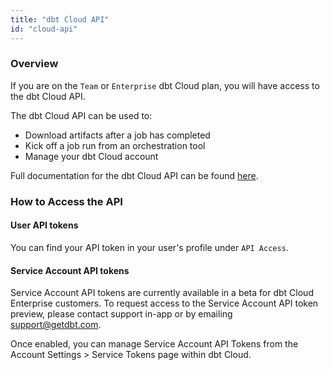 ```yaml
---
title: "dbt Cloud API"
id: "cloud-api"
---
```


### Overview

If you are on the `Team` or `Enterprise` dbt Cloud plan, you will have access to the 
dbt Cloud API.

The dbt Cloud API can be used to:

- Download artifacts after a job has completed 
- Kick off a job run from an orchestration tool
- Manage your dbt Cloud account

Full documentation for the dbt Cloud API can be found [here](/dbt-cloud/api).

### How to Access the API 

#### User API tokens
You can find your API token in your user's profile under `API Access`.  

<Lightbox src="/img/api-access-profile.png" title="API Access" />

#### Service Account API tokens
Service Account API tokens are currently available in a beta for dbt Cloud Enterprise customers. To request access to the Service Account API token preview, please contact support in-app or by emailing support@getdbt.com.

Once enabled, you can manage Service Account API Tokens from the Account Settings > Service Tokens page within dbt Cloud.

<LoomVideo id="55eb660a52bf4417b1274c6a55796cda" />

